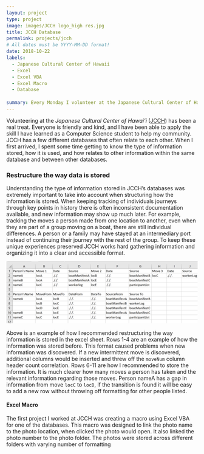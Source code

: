 ```yaml
---
layout: project
type: project
image: images/JCCH logo_high res.jpg
title: JCCH Database 
permalink: projects/jcch
# All dates must be YYYY-MM-DD format!
date: 2018-10-22
labels:
  - Japanese Cultural Center of Hawaii
  - Excel 
  - Excel VBA
  - Excel Macro
  - Database 

summary: Every Monday I volunteer at the Japanese Cultural Center of Hawai’i. There I work on JCCH’s databases and other technological projects that pop up. 
---
```


Volunteering at the *Japanese Cultural Center of Hawai’i* ([JCCH](https://www.jcch.com/)) has been a real treat. Everyone is friendly and kind, and I have been able to apply the skill I have learned as a Computer Science student to help my community. JCCH has a few different databases that often relate to each other. When I first arrived, I spent some time getting to know the type of information stored, how it is used, and how relates to other information within the same database and between other databases. 

### Restructure the way data is stored 

Understanding the type of information stored in JCCH’s databases was extremely important to take into account when structuring how the information is stored. When keeping tracking of individuals journeys through key points in history there is often inconsistent documentation available, and new information may show up much later. For example, tracking the moves a person made from one location to another, even when they are part of a group moving on a boat, there are still individual differences. A person or a family may have stayed at an intermediary port instead of continuing their journey with the rest of the group. To keep these unique experiences preserved JCCH works hard gathering information and organizing it into a clear and accessible format. 

<img class="ui fluid rounded image" src="../images/excelMoves.png"> 

Above is an example of how I recommended restructuring the way information is stored in the excel sheet. Rows 1-4 are an example of how the information was stored before. This format caused problems when new information was discovered. If a new intermittent move is discovered, additional columns would be inserted and threw off the `moveNum` column header count correlation. Rows 6-11 are how I recommended to store the information. It is much clearer how many moves a person has taken and the relevant information regarding those moves. Person nameA has a gap in information from move `locC` to `locD`, if the transition is found it will be easy to add a new row without throwing off formatting for other people listed. 

#### Excel Macro

The first project I worked at JCCH was creating a macro using Excel VBA for one of the databases. This macro was designed to link the photo name to the photo location, when clicked the photo would open. It also linked the photo number to the photo folder. The photos were stored across different folders with varying number of formatting 
